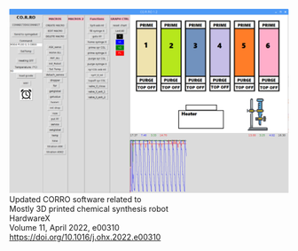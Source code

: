 ![plot](screenshot.png)
Updated CORRO software related to<br>
Mostly 3D printed chemical synthesis robot<br>
HardwareX<br>
Volume 11, April 2022, e00310<br>
https://doi.org/10.1016/j.ohx.2022.e00310<br>
